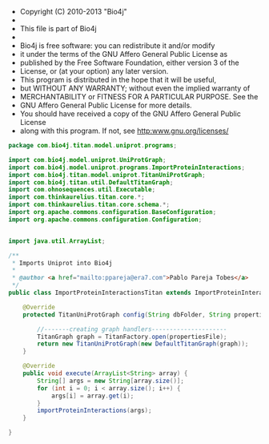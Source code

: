 
* Copyright (C) 2010-2013  "Bio4j"
*
* This file is part of Bio4j
*
* Bio4j is free software: you can redistribute it and/or modify
* it under the terms of the GNU Affero General Public License as
* published by the Free Software Foundation, either version 3 of the
* License, or (at your option) any later version.
* This program is distributed in the hope that it will be useful,
* but WITHOUT ANY WARRANTY; without even the implied warranty of
* MERCHANTABILITY or FITNESS FOR A PARTICULAR PURPOSE.  See the
* GNU Affero General Public License for more details.
* You should have received a copy of the GNU Affero General Public License
* along with this program.  If not, see <http:www.gnu.org/licenses/>


```java
package com.bio4j.titan.model.uniprot.programs;

import com.bio4j.model.uniprot.UniProtGraph;
import com.bio4j.model.uniprot.programs.ImportProteinInteractions;
import com.bio4j.titan.model.uniprot.TitanUniProtGraph;
import com.bio4j.titan.util.DefaultTitanGraph;
import com.ohnosequences.util.Executable;
import com.thinkaurelius.titan.core.*;
import com.thinkaurelius.titan.core.schema.*;
import org.apache.commons.configuration.BaseConfiguration;
import org.apache.commons.configuration.Configuration;


import java.util.ArrayList;

/**
 * Imports Uniprot into Bio4j
 *
 * @author <a href="mailto:ppareja@era7.com">Pablo Pareja Tobes</a>
 */
public class ImportProteinInteractionsTitan extends ImportProteinInteractions<DefaultTitanGraph, TitanVertex, VertexLabelMaker, TitanEdge, EdgeLabelMaker> implements Executable {

	@Override
	protected TitanUniProtGraph config(String dbFolder, String propertiesFile) {

		//-------creating graph handlers---------------------
		TitanGraph graph = TitanFactory.open(propertiesFile);
		return new TitanUniProtGraph(new DefaultTitanGraph(graph));
	}

	@Override
	public void execute(ArrayList<String> array) {
		String[] args = new String[array.size()];
		for (int i = 0; i < array.size(); i++) {
			args[i] = array.get(i);
		}
		importProteinInteractions(args);
	}

}

```




[test/java/com/bio4j/titan/tests/ImportEnzymeDBTitanTest.java]: ../../../../../../../../test/java/com/bio4j/titan/tests/ImportEnzymeDBTitanTest.java.md
[test/java/com/bio4j/titan/tests/ImportUniRefTitanTest.java]: ../../../../../../../../test/java/com/bio4j/titan/tests/ImportUniRefTitanTest.java.md
[test/java/com/bio4j/titan/tests/uniprot_go.scala]: ../../../../../../../../test/java/com/bio4j/titan/tests/uniprot_go.scala.md
[test/java/com/bio4j/titan/tests/uniref.scala]: ../../../../../../../../test/java/com/bio4j/titan/tests/uniref.scala.md
[test/java/com/bio4j/titan/tests/ImportUniProtGoTitanTest.java]: ../../../../../../../../test/java/com/bio4j/titan/tests/ImportUniProtGoTitanTest.java.md
[test/java/com/bio4j/titan/tests/ImportGOTitanTest.java]: ../../../../../../../../test/java/com/bio4j/titan/tests/ImportGOTitanTest.java.md
[test/java/com/bio4j/titan/tests/go.scala]: ../../../../../../../../test/java/com/bio4j/titan/tests/go.scala.md
[test/java/com/bio4j/titan/tests/IndicesTest.java]: ../../../../../../../../test/java/com/bio4j/titan/tests/IndicesTest.java.md
[test/java/com/bio4j/titan/tests/IndexTestSuite.scala]: ../../../../../../../../test/java/com/bio4j/titan/tests/IndexTestSuite.scala.md
[test/java/com/bio4j/titan/tests/enzymedb.scala]: ../../../../../../../../test/java/com/bio4j/titan/tests/enzymedb.scala.md
[main/java/com/bio4j/titan/util/DefaultTitanGraph.java]: ../../../util/DefaultTitanGraph.java.md
[main/java/com/bio4j/titan/programs/ImportTitanDB.java]: ../../../programs/ImportTitanDB.java.md
[main/java/com/bio4j/titan/model/uniprot_uniref/programs/ImportUniProtUniRefUsingFolderTitan.java]: ../../uniprot_uniref/programs/ImportUniProtUniRefUsingFolderTitan.java.md
[main/java/com/bio4j/titan/model/uniprot_uniref/programs/ImportUniProtUniRefTitan.java]: ../../uniprot_uniref/programs/ImportUniProtUniRefTitan.java.md
[main/java/com/bio4j/titan/model/uniprot_uniref/TitanUniProtUniRefGraph.java]: ../../uniprot_uniref/TitanUniProtUniRefGraph.java.md
[main/java/com/bio4j/titan/model/uniref/programs/SplitUniRefXMLFile.java]: ../../uniref/programs/SplitUniRefXMLFile.java.md
[main/java/com/bio4j/titan/model/uniref/programs/ImportUniRefTitan.java]: ../../uniref/programs/ImportUniRefTitan.java.md
[main/java/com/bio4j/titan/model/uniref/TitanUniRefGraph.java]: ../../uniref/TitanUniRefGraph.java.md
[main/java/com/bio4j/titan/model/enzyme/programs/ImportEnzymeDBTitan.java]: ../../enzyme/programs/ImportEnzymeDBTitan.java.md
[main/java/com/bio4j/titan/model/enzyme/TitanEnzymeDBGraph.java]: ../../enzyme/TitanEnzymeDBGraph.java.md
[main/java/com/bio4j/titan/model/go/TitanGoGraph.java]: ../../go/TitanGoGraph.java.md
[main/java/com/bio4j/titan/model/go/programs/ImportGOTitan.java]: ../../go/programs/ImportGOTitan.java.md
[main/java/com/bio4j/titan/model/ncbiTaxonomy_geninfo/TitanNCBITaxonomyGenInfoGraph.java]: ../../ncbiTaxonomy_geninfo/TitanNCBITaxonomyGenInfoGraph.java.md
[main/java/com/bio4j/titan/model/ncbiTaxonomy_geninfo/programs/ImportGenInfoNCBITaxonIndexTitan.java]: ../../ncbiTaxonomy_geninfo/programs/ImportGenInfoNCBITaxonIndexTitan.java.md
[main/java/com/bio4j/titan/model/uniprot_ncbiTaxonomy/programs/ImportUniProtNCBITaxonomyUsingFolderTitan.java]: ../../uniprot_ncbiTaxonomy/programs/ImportUniProtNCBITaxonomyUsingFolderTitan.java.md
[main/java/com/bio4j/titan/model/uniprot_ncbiTaxonomy/programs/ImportUniProtNCBITaxonomyTitan.java]: ../../uniprot_ncbiTaxonomy/programs/ImportUniProtNCBITaxonomyTitan.java.md
[main/java/com/bio4j/titan/model/uniprot_ncbiTaxonomy/TitanUniProtNCBITaxonomyGraph.java]: ../../uniprot_ncbiTaxonomy/TitanUniProtNCBITaxonomyGraph.java.md
[main/java/com/bio4j/titan/model/ncbiTaxonomy/TitanNCBITaxonomyGraph.java]: ../../ncbiTaxonomy/TitanNCBITaxonomyGraph.java.md
[main/java/com/bio4j/titan/model/ncbiTaxonomy/programs/ImportNCBITaxonomyTitan.java]: ../../ncbiTaxonomy/programs/ImportNCBITaxonomyTitan.java.md
[main/java/com/bio4j/titan/model/geninfo/TitanGenInfoGraph.java]: ../../geninfo/TitanGenInfoGraph.java.md
[main/java/com/bio4j/titan/model/uniprot_go/TitanUniProtGoGraph.java]: ../../uniprot_go/TitanUniProtGoGraph.java.md
[main/java/com/bio4j/titan/model/uniprot_go/programs/ImportUniProtGoUsingFolderTitan.java]: ../../uniprot_go/programs/ImportUniProtGoUsingFolderTitan.java.md
[main/java/com/bio4j/titan/model/uniprot_go/programs/ImportUniProtGoTitan.java]: ../../uniprot_go/programs/ImportUniProtGoTitan.java.md
[main/java/com/bio4j/titan/model/uniprot_enzyme/TitanUniProtEnzymeGraph.java]: ../../uniprot_enzyme/TitanUniProtEnzymeGraph.java.md
[main/java/com/bio4j/titan/model/uniprot_enzyme/programs/ImportUniProtEnzymeDBTitan.java]: ../../uniprot_enzyme/programs/ImportUniProtEnzymeDBTitan.java.md
[main/java/com/bio4j/titan/model/uniprot_enzyme/programs/ImportUniProtEnzymeDBUsingFolderTitan.java]: ../../uniprot_enzyme/programs/ImportUniProtEnzymeDBUsingFolderTitan.java.md
[main/java/com/bio4j/titan/model/uniprot/programs/ImportUniProtTitan.java]: ImportUniProtTitan.java.md
[main/java/com/bio4j/titan/model/uniprot/programs/ImportUniProtEdgesTitan.java]: ImportUniProtEdgesTitan.java.md
[main/java/com/bio4j/titan/model/uniprot/programs/ImportProteinInteractionsUsingFolderTitan.java]: ImportProteinInteractionsUsingFolderTitan.java.md
[main/java/com/bio4j/titan/model/uniprot/programs/ImportIsoformSequencesTitan.java]: ImportIsoformSequencesTitan.java.md
[main/java/com/bio4j/titan/model/uniprot/programs/SplitUniProtXMLFile.java]: SplitUniProtXMLFile.java.md
[main/java/com/bio4j/titan/model/uniprot/programs/ImportUniProtVerticesTitan.java]: ImportUniProtVerticesTitan.java.md
[main/java/com/bio4j/titan/model/uniprot/programs/ImportUniProtVerticesUsingFolderTitan.java]: ImportUniProtVerticesUsingFolderTitan.java.md
[main/java/com/bio4j/titan/model/uniprot/programs/ImportProteinInteractionsTitan.java]: ImportProteinInteractionsTitan.java.md
[main/java/com/bio4j/titan/model/uniprot/programs/ImportUniProtEdgesUsingFolderTitan.java]: ImportUniProtEdgesUsingFolderTitan.java.md
[main/java/com/bio4j/titan/model/uniprot/TitanUniProtGraph.java]: ../TitanUniProtGraph.java.md
